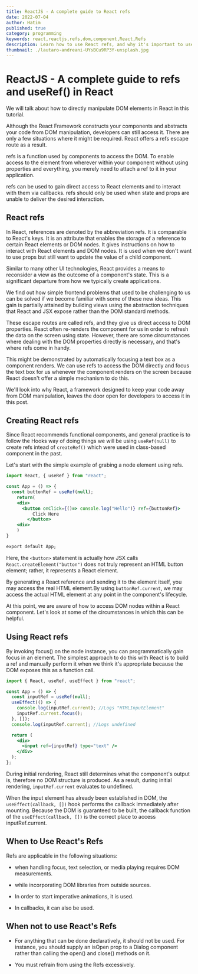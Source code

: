 ```yaml
---
title: ReactJS - A complete guide to React refs
date: 2022-07-04
author: Hatim
published: true
category: programming
keywords: react,reactjs,refs,dom,component,React,Refs
description: Learn how to use React refs, and why it's important to use them only when React can't handle a function call through its own methods.
thumbnail: ./lautaro-andreani-UYsBCu9RP3Y-unsplash.jpg
---
```


# ReactJS - A complete guide to refs and useRef() in React

We will talk about how to directly manipulate DOM elements in React in this tutorial.

Although the React Framework constructs your components and abstracts your code from DOM manipulation, developers can still access it. There are only a few situations where it might be required. React offers a refs escape route as a result.

refs is a function used by components to access the DOM. To enable access to the element from wherever within your component without using properties and everything, you merely need to attach a ref to it in your application.

refs can be used to gain direct access to React elements and to interact with them via callbacks. refs should only be used when state and props are unable to deliver the desired interaction.

## React refs

In React, references are denoted by the abbreviation refs. It is comparable to React's keys. It is an attribute that enables the storage of a reference to certain React elements or DOM nodes. It gives instructions on how to interact with React elements and DOM nodes. It is used when we don't want to use props but still want to update the value of a child component.

Similar to many other UI technologies, React provides a means to reconsider a view as the outcome of a component's state. This is a significant departure from how we typically create applications.

We find out how simple frontend problems that used to be challenging to us can be solved if we become familiar with some of these new ideas. This gain is partially attained by building views using the abstraction techniques that React and JSX expose rather than the DOM standard methods.

These escape routes are called refs, and they give us direct access to DOM properties. React often re-renders the component for us in order to refresh the data on the screen using state. However, there are some circumstances where dealing with the DOM properties directly is necessary, and that's where refs come in handy.

This might be demonstrated by automatically focusing a text box as a component renders. We can use refs to access the DOM directly and focus the text box for us whenever the component renders on the screen because React doesn't offer a simple mechanism to do this.

We'll look into why React, a framework designed to keep your code away from DOM manipulation, leaves the door open for developers to access it in this post.

## Creating React refs

Since React recommends functional components, and general practice is to follow the Hooks way of doing things we will be using `useRef(null)` to create refs intead of `createRef()` which were used in class-based component in the past.

Let's start with the simple example of grabing a node element using refs.

```jsx
import React, { useRef } from "react";

const App = () => {
  const buttonRef = useRef(null);
	return(
	<div>
	  <button onClick={()=> console.log("Hello")} ref={buttonRef}>
		  Click Here
		</button>
	<div>
	)
}

export default App;

```

Here, the `<button>` statement is actually how JSX calls `React.createElement("button")` does not truly represent an HTML button element; rather, it represents a React element.

By generating a React reference and sending it to the element itself, you may access the real HTML element.By using `buttonRef.current`, we may access the actual HTML element at any point in the component's lifecycle.

At this point, we are aware of how to access DOM nodes within a React component. Let's look at some of the circumstances in which this can be helpful.

## Using React refs

By invoking focus() on the node instance, you can programmatically gain focus in an element. The simplest approach to do this with React is to build a ref and manually perform it when we think it's appropriate because the DOM exposes this as a function call.

```jsx
import { React, useRef, useEffect } from "react";

const App = () => {
  const inputRef = useRef(null);
  useEffect(() => {
    console.log(inputRef.current); //Logs "HTMLInputElement"
    inputRef.current.focus();
  }, []);
  console.log(inputRef.current); //Logs undefined

  return (
    <div>
      <input ref={inputRef} type="text" />
    </div>
  );
};
```

During initial rendering, React still determines what the component's output is, therefore no DOM structure is produced. As a result, during initial rendering, `inputRef.current` evaluates to undefined.

When the input element has already been established in DOM, the `useEffect(callback, [])` hook performs the callback immediately after mounting. Because the DOM is guaranteed to be built, the callback function of the `useEffect(callback, [])` is the correct place to access inputRef.current.

## When to Use React's Refs

Refs are applicable in the following situations:

- when handling focus, text selection, or media playing requires DOM measurements.

- while incorporating DOM libraries from outside sources.

- In order to start imperative animations, it is used.

- In callbacks, it can also be used.

## When not to use React's Refs

- For anything that can be done declaratively, it should not be used. For instance, you should supply an isOpen prop to a Dialog component rather than calling the open() and close() methods on it.

- You must refrain from using the Refs excessively.
